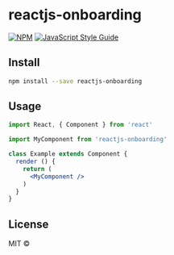 # reactjs-onboarding

> 

[![NPM](https://img.shields.io/npm/v/reactjs-onboarding.svg)](https://www.npmjs.com/package/reactjs-onboarding) [![JavaScript Style Guide](https://img.shields.io/badge/code_style-standard-brightgreen.svg)](https://standardjs.com)

## Install

```bash
npm install --save reactjs-onboarding
```

## Usage

```jsx
import React, { Component } from 'react'

import MyComponent from 'reactjs-onboarding'

class Example extends Component {
  render () {
    return (
      <MyComponent />
    )
  }
}
```

## License

MIT © [](https://github.com/)

